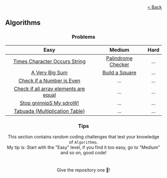 <p align="right">
  <a href="../../../README.md">< Back</a>
</p>

<h2>Algorithms</h2>

<h3 align="center">Problems</h3>

<div align="center">

| Easy 	| Medium 	| Hard 	|
|:---:	|:---:	|:---:	|
| [Times Character Occurs String](./times-character-occurs-string/problem.md)	| [Palindrome Checker](./palindrome-checker/problem.md) 	| ... 	|
| [A Very Big Sum](./a-very-big-sum/problem.md) 	| [Build a Square](./build-a-square/problem.md) | ... 	|
| [Check if a Number is Even](./check-if-a-number-is-even/problem.md) | ... | ... |
| [Check if all array elements are equal](./check-if-all-array-elements-are-equal/problem.md) | ... | ... |
| [Stop gninnipS My sdroW!](./stop-gninnips-my-sdrow/problem.md) | ... | ... |
| [Tabuada (Multiplication Table)](./tabuada/problem.md) | ... | ... |

</div>

<h3 align="center">Tips</h3>

<p align="center">This section contains random coding challenges that test your knowledge of <code>Algorithms</code>.<br> My tip is: Start with the "Easy" level, if you find it too easy, go to "Medium" and so on, good code!</p>

#

<p align="center">Give the repository one 🌟!<p>
